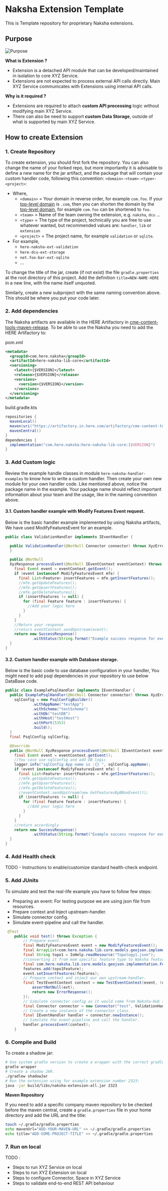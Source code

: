 # Naksha Extension Template

[img_purpose]: diagrams/purpose.png

This is Template repository for proprietary Naksha extensions.

## Purpose

![Purpose][img_purpose]

**What is Extension ?**

* Extension is a detached API module that can be developed/maintained in isolation to core XYZ Service.
* Extensions are not expected to process external API calls directly. Main XYZ Service communicates with Extensions using internal API calls.

**Why is it required ?**

* Extensions are required to attach **custom API processing** logic without modifying main XYZ Service.
* There can also be need to support **custom Data Storage**, outside of what is supported by main XYZ Service.


## How to create Extension

### 1. Create Repository

To create extension, you should first fork the repository. You can also change the name of your forked repo, but more importantly it is advisable to define a new name for the jar artifact, and the package that will contain your custom handler code, following this convention: `<domain>-<team>-<type>-<project>`:
* Where,
  * `<domain>` = Your domain in reverse order, for example `com.foo`. If your [top-level domain](https://en.wikipedia.org/wiki/Top-level_domain) is `.com`, then you can shorten the domain by the [top-level domain](9https://en.wikipedia.org/wiki/Top-level_domain), for example `com.foo` can be shortened to `foo`.
  * `<team>` = Name of the team owning the extension, e.g. `naksha`, `dcu` ...
  * `<type>` = The type of the project, technically you are free to use whatever wanted, but recommended values are: `handler`, `lib` or `extension`
  * `<project>` = The project name, for example `validation` or `sqlite`.
* For example,
  * `here-naksha-ext-validation`
  * `here-dcu-ext-storage`
  * `net.foo-bar-ext-sqlite`
  * ...

To change the title of the jar, create (if not exist) the file `gradle.properties` at the root directory of this project.
Add the definition `title=NEW-NAME-HERE` in a new line, with the name itself unquoted.

Similarly, create a new subproject with the same naming convention above. This should be where you put your code later.

### 2. Add dependencies
The Naksha artifacts are available in the HERE Artifactory in [cme-content-tools-maven-release](https://artifactory.in.here.com/ui/repos/tree/General/cme-content-tools-maven-release/com/here/naksha/).
To be able to use the Naksha you need to add the HERE Artifactory to:

pom.xml
```xml
<metadata>
  <groupId>com.here.naksha</groupId>
  <artifactId>here-naksha-lib-core</artifactId>
  <versioning>
    <latest>{$VERSION}</latest>
    <release>{$VERSION}</release>
    <versions>
      <version>{$VERSION}</version>
    </versions>
  </versioning>
</metadata> 
````

build.gradle.kts
```gradle
repositories {
  mavenLocal()
  maven(uri("https://artifactory.in.here.com/artifactory/cme-content-tools-maven-release"))
  mavenCentral()
}
dependencies {
  implementation("com.here.naksha:here-naksha-lib-core:{$VERSION}")
}
```

### 3. Add Custom logic

Review the example handle classes in module 
`here-naksha-handler-examples` to know how to write a custom handler. Then create your own new 
module for your own handler code. Like mentioned above, notice the package name in the example. Your package name should reflect important information about 
your team and the usage, like in the naming convention above.

#### 3.1. Custom handler example with Modify Features Event request.
Below is the basic handler example implemented by using Naksha artifacts, We have used ModifyFeaturesEvent for an example.
```java
public class ValidationHandler implements IEventHandler {

  public ValidationHandler(@NotNull Connector connector) throws XyzErrorException {
  }

  public @NotNull
  XyzResponse processEvent(@NotNull IEventContext eventContext) throws XyzErrorException {
    final Event event = eventContext.getEvent();
    if (event instanceof ModifyFeaturesEvent mfe) {
      final List<Feature> insertFeatures = mfe.getInsertFeatures();
      //mfe.getUpdateFeatures();
      //mfe.getUpsertFeatures();
      //mfe.getDeleteFeatures();
      if (insertFeatures != null) {
        for (final Feature feature : insertFeatures) {
          //Add your logic here
        }
      }
    }
    //Return your response
    //return eventContext.sendUpstream(event);    
    return new SuccessResponse()
            .withStatus(String.format("Example success response for event with stream ID %s", event.getStreamId()));
  }
}
```

#### 3.2. Custom handler example with Database storage.
Below is the basic code to use database configuration in your handler, You might need to add psql dependencies in your repository to use below DataBase code.
```java
public class ExamplePsqlHandler implements IEventHandler {
  public ExamplePsqlHandler(@NotNull Connector connector) throws XyzErrorException {
    sqlConfig = new PsqlConfigBuilder()
            .withAppName("testApp")
            .withSchema("testSchema")
            .withDb("testDB")
            .withHost("testHost")
            .withPort(5353)
            .build();
  }
  final PsqlConfig sqlConfig;

  @Override
  public @NotNull XyzResponse processEvent(@NotNull IEventContext eventContext) throws XyzErrorException {
    final Event event = eventContext.getEvent();
    //You case use sqlConfig and add DB logic
    logger.info("sqlConfig App name is :{} ", sqlConfig.appName);
    if (event instanceof ModifyFeaturesEvent mfe) {
      final List<Feature> insertFeatures = mfe.getInsertFeatures();
      //mfe.getUpdateFeatures();
      //mfe.getUpsertFeatures();
      //mfe.getDeleteFeatures();
      //eventContext.sendUpstream(new GetFeaturesByBBoxEvent());
      if (insertFeatures != null) {
        for (final Feature feature : insertFeatures) {
          //Add your logic here
        }
      }
    }
    //return accordingly
    return new SuccessResponse()
            .withStatus(String.format("Example success response for event with stream ID %s", event.getStreamId()));
  }
}
```


### 4. Add Health check

TODO - Instructions to enable/customize standard health-check endpoint.


### 5. Add JUnits
To simulate and test the real-life example you have to follow few steps:
- Preparing an event: For testing purpose we are using json file from resources.
- Prepare context and Inject upstream-handler.
- Simulate connector config. 
- Simulate event-pipeline and call the handler.
```java
 @Test
    public void test() throws Exception {
        // Prepare event.
        final ModifyFeaturesEvent event = new ModifyFeaturesEvent();
        final ArrayList<com.here.naksha.lib.core.models.geojson.implementation.Feature> features = new ArrayList<>();
        final String topo1 = IoHelp.readResource("Topology1.json");
        //converting it from mom specific feature type to Naksha feature
        final com.here.naksha.lib.core.models.geojson.implementation.Feature topo1Feature = JsonSerializable.deserialize(topo1, com.here.naksha.lib.core.models.geojson.implementation.Feature.class);
        features.add(topo1Feature);
        event.setInsertFeatures(features);
        // Prepare context and inject our own upstream-handler.
        final TestEventContext context = new TestEventContext(event, (evt)->{
            assertNotNull(evt);
            return new ErrorResponse();
        });
        // Simulate connector config as it would come from Naksha-Hub (holding class name).
        final Connector connector = new Connector("test", ValidationHandler.class);
        // Create a new instance of the connector class.
        final IEventHandler handler = connector.newInstance();
        // Simulate the event-pipeline and call the handler.
        handler.processEvent(context);
    }

```

### 6. Compile and Build

To create a shadow jar:

```bash
# Use system gradle version to create a wrapper with the correct gradle version.
gradle wrapper
# Create a shadow JAR.
./gradlew shadowJar
# Run the extension using for example extension number 2323:
java -jar build/libs/naksha-extension-all.jar 2323
```

**Maven Repository**

If you need to add a specific company maven repository to be checked before the maven central, 
create a `gradle.properties` file in your home directory and add the URL and the title:

```bash
touch ~/.gradle/gradle.properties
echo mavenUrl="ADD-YOUR-MAVEN-URL" >> ~/.gradle/gradle.properties
echo title="ADD-SOME-PROJECT-TITLE" >> ~/.gradle/gradle.properties
```


### 7. Run on local

TODO :
* Steps to run XYZ Service on local
* Steps to run XYZ Extension on local
* Steps to configure Connector, Space in XYZ Service
* Steps to validate end-to-end REST API behaviour

